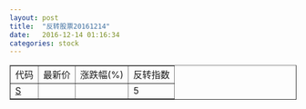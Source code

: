 ```yaml
---
layout: post
title:  "反转股票20161214"
date:   2016-12-14 01:16:34
categories: stock
---
```


<script type="text/javascript">
var stockList = []
stockList.push('gb_s');
</script>

<table border="1">
 <tr>
 <td>代码</td>
  <td>最新价</td>
  <td>涨跌幅(%)</td>
 <td>反转指数</td>
</tr>
  <tr id="s"><td><a href="http://stock.finance.sina.com.cn/usstock/quotes/S.html" target="_blank">S</a></td><td></td><td></td><td>5</td></tr>
</table>

